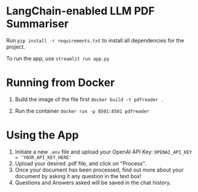# LangChain-enabled LLM PDF Summariser

Run `pip install -r requirements.txt` to install all dependencies for the project.

To run the app, use `streamlit run app.py`

# Running from Docker

1. Build the image of the file first
`docker build -t pdfreader .`

2. Run the container 
`docker run -p 8501:8501 pdfreader`

# Using the App

1. Initiate a new `.env` file and upload your OpenAI API Key: `OPENAI_API_KEY = 'YOUR_API_KEY_HERE'`
2. Upload your desired .pdf file, and click on "Process".
3. Once your document has been processed, find out more about your document by asking it any question in the text box!
4. Questions and Answers asked will be saved in the chat history.

